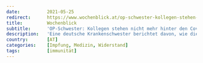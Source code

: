 ```yaml
---
date:          2021-05-25
redirect:      https://www.wochenblick.at/op-schwester-kollegen-stehen-nicht-mehr-hinter-den-covid-impfungen/
title:         Wochenblick
subtitle:      'OP-Schwester: Kollegen stehen nicht mehr hinter den Covid-Impfungen'
description:   'Eine deutsche Krankenschwester berichtet davon, wie die Stimmung unter ihren Kollegen kippte. Zuerst war die Impfbereitschaft noch groß, heute wissen sie, dass die Impfungen gefährlicher sind, als gedacht.'
country:       [AT]
categories:    [Impfung, Medizin, Widerstand]
tags:          [immunität]
---
```

